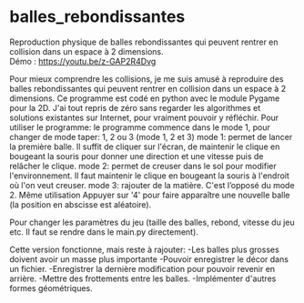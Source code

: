 # balles_rebondissantes
Reproduction physique de balles rebondissantes qui peuvent rentrer en collision dans un espace à 2 dimensions.  
Démo : https://youtu.be/z-GAP2R4Dvg


Pour mieux comprendre les collisions, je me suis amusé à reproduire des balles rebondissantes qui peuvent rentrer en collision dans un espace à 2 dimensions. Ce programme est codé en python avec le module Pygame pour la 2D. J'ai tout repris de zéro sans regarder les algorithmes et solutions existantes sur Internet, pour vraiment pouvoir y réfléchir. Pour utiliser le programme: le programme commence dans le mode 1, pour changer de mode taper: 1, 2 ou 3 (mode 1, 2 et 3) mode 1: permet de lancer la première balle. Il suffit de cliquer sur l'écran, de maintenir le clique en bougeant la souris pour donner une direction et une vitesse puis de relâcher le clique. mode 2: permet de creuser dans le sol pour modifier l'environnement. Il faut maintenir le clique en bougeant la souris à l'endroit où l'on veut creuser. mode 3: rajouter de la matière. C'est l’opposé du mode 2. Même utilisation Appuyer sur '4' pour faire apparaître une nouvelle balle (la position en abscisse est aléatoire).

Pour changer les paramètres du jeu (taille des balles, rebond, vitesse du jeu etc. Il faut se rendre dans le main.py directement).

Cette version fonctionne, mais reste à rajouter:
-Les balles plus grosses doivent avoir un masse plus importante
-Pouvoir enregistrer le décor dans un fichier.
-Enregistrer la dernière modification pour pouvoir revenir en arrière.
-Mettre des frottements entre les balles.
-Implémenter d'autres formes géométriques.
